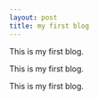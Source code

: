 ```yaml
---
layout: post
title: my first blog    
---
```

This is my first blog.

This is my first blog.

This is my first blog.
